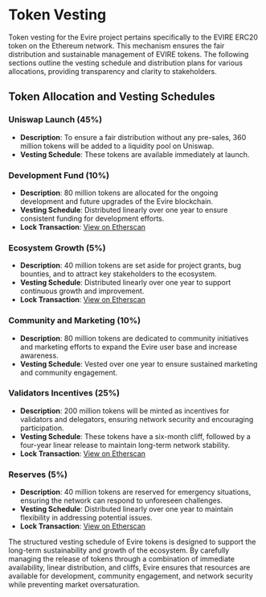 # Token Vesting

Token vesting for the Evire project pertains specifically to the EVIRE ERC20 token on the Ethereum network. This mechanism ensures the fair distribution and sustainable management of EVIRE tokens. The following sections outline the vesting schedule and distribution plans for various allocations, providing transparency and clarity to stakeholders.

## Token Allocation and Vesting Schedules

### Uniswap Launch (45%)

* **Description**: To ensure a fair distribution without any pre-sales, 360 million tokens will be added to a liquidity pool on Uniswap.
* **Vesting Schedule**: These tokens are available immediately at launch.

### Development Fund (10%)

* **Description**: 80 million tokens are allocated for the ongoing development and future upgrades of the Evire blockchain.
* **Vesting Schedule**: Distributed linearly over one year to ensure consistent funding for development efforts.
* **Lock Transaction**: [View on Etherscan](https://etherscan.io/tx/0x12b84c42eb34f94cba41610630e56215e4281937a8c80117900340d4235e01a6)

### Ecosystem Growth (5%)

* **Description**: 40 million tokens are set aside for project grants, bug bounties, and to attract key stakeholders to the ecosystem.
* **Vesting Schedule**: Distributed linearly over one year to support continuous growth and improvement.
* **Lock Transaction**: [View on Etherscan](https://etherscan.io/tx/0x8a1df74530ee23ee83073f8c750d79304197b341e87767d1be4a5306342e373e)

### Community and Marketing (10%)

* **Description**: 80 million tokens are dedicated to community initiatives and marketing efforts to expand the Evire user base and increase awareness.
* **Vesting Schedule**: Vested over one year to ensure sustained marketing and community engagement.

### Validators Incentives (25%)

* **Description**: 200 million tokens will be minted as incentives for validators and delegators, ensuring network security and encouraging participation.
* **Vesting Schedule**: These tokens have a six-month cliff, followed by a four-year linear release to maintain long-term network stability.
* **Lock Transaction**: [View on Etherscan](https://etherscan.io/tx/0xe0f4255af2a46ddb127c479c23ec0c77acfe04b42882f2c46bbfc18473408ca0)

### Reserves (5%)

* **Description**: 40 million tokens are reserved for emergency situations, ensuring the network can respond to unforeseen challenges.
* **Vesting Schedule**: Distributed linearly over one year to maintain flexibility in addressing potential issues.
* **Lock Transaction**: [View on Etherscan](https://etherscan.io/tx/0x6091ea2fb7d1e12f1843bfb178d36aeefda132119b036f86dbc5b720c034ce75)

The structured vesting schedule of Evire tokens is designed to support the long-term sustainability and growth of the ecosystem. By carefully managing the release of tokens through a combination of immediate availability, linear distribution, and cliffs, Evire ensures that resources are available for development, community engagement, and network security while preventing market oversaturation.
